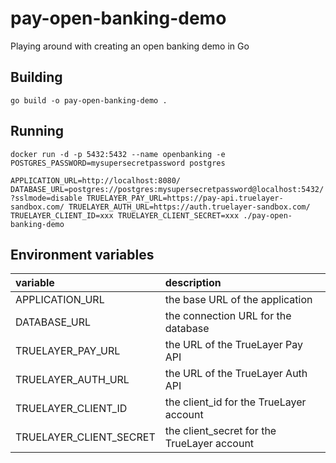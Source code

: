 # pay-open-banking-demo
Playing around with creating an open banking demo in Go


## Building
```go build -o pay-open-banking-demo .```

## Running

```docker run -d -p 5432:5432 --name openbanking -e POSTGRES_PASSWORD=mysupersecretpassword postgres```

```APPLICATION_URL=http://localhost:8080/ DATABASE_URL=postgres://postgres:mysupersecretpassword@localhost:5432/?sslmode=disable TRUELAYER_PAY_URL=https://pay-api.truelayer-sandbox.com/ TRUELAYER_AUTH_URL=https://auth.truelayer-sandbox.com/ TRUELAYER_CLIENT_ID=xxx TRUELAYER_CLIENT_SECRET=xxx ./pay-open-banking-demo```

## Environment variables

| variable                | description                                 |
|:------------------------|:--------------------------------------------|
| APPLICATION_URL         | the base URL of the application             |
| DATABASE_URL            | the connection URL for the database         |
| TRUELAYER_PAY_URL       | the URL of the TrueLayer Pay API            |
| TRUELAYER_AUTH_URL      | the URL of the TrueLayer Auth API           |
| TRUELAYER_CLIENT_ID     | the client_id for the TrueLayer account     |
| TRUELAYER_CLIENT_SECRET | the client_secret for the TrueLayer account |

